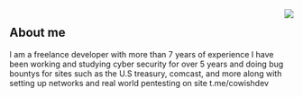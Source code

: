 <img align="right" src="https://github-readme-stats.vercel.app/api/top-langs/?username=NSXC&theme=tokyonight">


## About me

I am a freelance developer with more than 7 years of experience I have been working and studying cyber security for over 5 years and doing bug bountys for sites such as the U.S treasury, comcast, and more along with setting up networks and real world pentesting on site 
t.me/cowishdev
